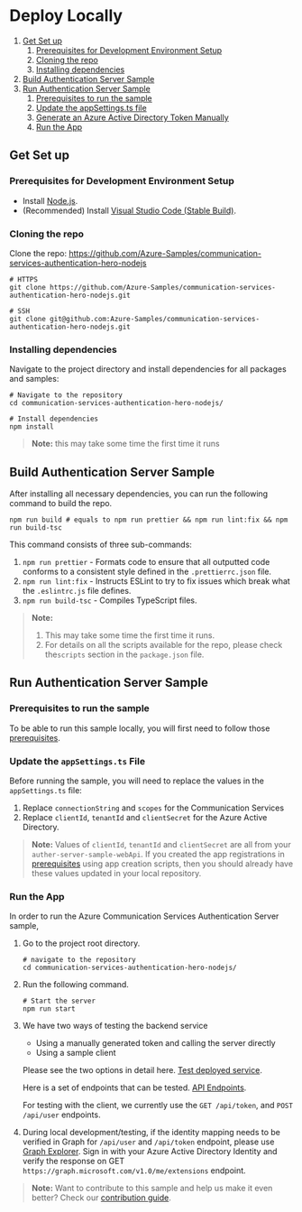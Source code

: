 # Deploy Locally

1. [Get Set up](#get-set-up)
   1. [Prerequisites for Development Environment Setup](#prerequisites-for-development-environment-setup)
   2. [Cloning the repo](#cloning-the-repo)
   2. [Installing dependencies](#installing-dependencies)
2. [Build Authentication Server Sample](#build-authentication-server-sample)
3. [Run Authentication Server Sample](#run-authentication-server-sample)
   1. [Prerequisites to run the sample](#prerequisites-to-run-the-sample)
   2. [Update the appSettings.ts file](#update-the-appsettingsts-file)
   3. [Generate an Azure Active Directory Token Manually](#generate-an-azure-active-directory-token-manually)
   4. [Run the App](#run-the-app)

## Get Set up

### Prerequisites for Development Environment Setup

- Install [Node.js](https://nodejs.org/en/download/).
- (Recommended) Install [Visual Studio Code (Stable Build)](https://code.visualstudio.com/Download).

### Cloning the repo

Clone the repo: https://github.com/Azure-Samples/communication-services-authentication-hero-nodejs

```shell
# HTTPS
git clone https://github.com/Azure-Samples/communication-services-authentication-hero-nodejs.git

# SSH
git clone git@github.com:Azure-Samples/communication-services-authentication-hero-nodejs.git
```

### Installing dependencies

Navigate to the project directory and install dependencies for all packages and samples:

```shell
# Navigate to the repository
cd communication-services-authentication-hero-nodejs/

# Install dependencies
npm install
```

>**Note:** this may take some time the first time it runs

## Build Authentication Server Sample

After installing all necessary dependencies, you can run the following command to build the repo.

```shell
npm run build # equals to npm run prettier && npm run lint:fix && npm run build-tsc
```

This command consists of three sub-commands:
1. `npm run prettier` - Formats code to ensure that all outputted code conforms to a consistent style defined in the `.prettierrc.json` file.
2. `npm run lint:fix` - Instructs ESLint to try to fix issues which break what the `.eslintrc.js` file defines.
3. `npm run build-tsc` - Compiles TypeScript files.

>**Note:**
>
> 1. This may take some time the first time it runs.
> 2. For details on all the scripts available for the repo, please check the`scripts` section in the `package.json` file.

## Run Authentication Server Sample

### Prerequisites to run the sample
To be able to run this sample locally, you will first need to follow those [prerequisites](../../README.md#prerequisites).

### Update the `appSettings.ts` File

Before running the sample, you will need to replace the values in the  `appSettings.ts` file:

1. Replace `connectionString` and `scopes` for the Communication Services
2. Replace `clientId`, `tenantId` and `clientSecret` for the Azure Active Directory.

>**Note:** Values of `clientId`, `tenantId` and `clientSecret` are all from your `auther-server-sample-webApi`. If you created the app registrations in [prerequisites](#prerequisites-to-run-the-sample) using app creation scripts, then you should already have these values updated in your local repository.

### Run the App

In order to run the Azure Communication Services Authentication Server sample,

1. Go to the project root directory.

   ```shell
   # navigate to the repository
   cd communication-services-authentication-hero-nodejs/
   ```

2. Run the following command.

   ```shell
   # Start the server
   npm run start
   ```

3. We have two ways of testing the backend service
   - Using a manually generated token and calling the server directly
   - Using a sample client

   Please see the two options in detail here. [Test deployed service](../test-tools/test-backend-service.md).

   Here is a set of endpoints that can be tested. [API Endpoints](../design-guides/endpoints-and-responses.md). 

   For testing with the client, we currently use the `GET /api/token`, and `POST /api/user` endpoints.

4. During local development/testing, if the identity mapping needs to be verified in Graph for `/api/user` and `/api/token` endpoint, please use [Graph Explorer](https://developer.microsoft.com/graph/graph-explorer). Sign in with your Azure Active Directory Identity and verify the response on GET `https://graph.microsoft.com/v1.0/me/extensions` endpoint.

>**Note:** Want to contribute to this sample and help us make it even better? Check our [contribution guide](../contribution-guides/1.get-set-up.md).
